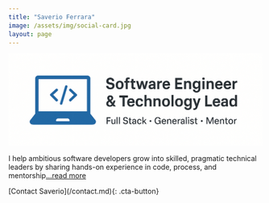 ```yaml
---
title: "Saverio Ferrara"
image: /assets/img/social-card.jpg
layout: page
---
```

![Saverio Ferrara](/assets/img/headline.png)

I help ambitious software developers grow into skilled, pragmatic technical leaders by sharing hands-on experience in code, process, and mentorship[...read more](/about.md)

<link rel="stylesheet" href="/assets/css/cta-button.css">
[Contact Saverio](/contact.md){: .cta-button}
